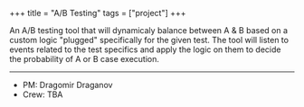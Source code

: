 +++
title = "A/B Testing"
tags = ["project"]
+++

An A/B testing tool that will dynamicaly balance between A & B based on a custom logic "plugged" specifically for the given test. The tool will listen to events related to the test specifics and apply the logic on them to decide the probability of A or B case execution.


----------------
- PM: Dragomir Draganov
- Crew: TBA
